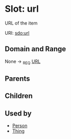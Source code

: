 
# Slot: url


URL of the item

URI: [sdo:url](https://schema.org/url)


## Domain and Range

None ->  <sub>REQ</sub> [URL](types/URL.md)

## Parents


## Children


## Used by

 * [Person](Person.md)
 * [Thing](Thing.md)
